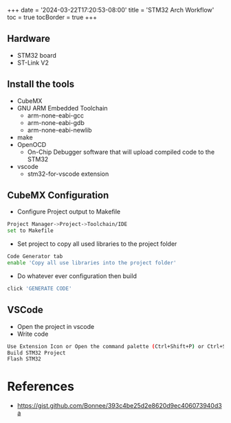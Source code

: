 +++
date = '2024-03-22T17:20:53-08:00'
title = 'STM32 Arch Workflow'
toc = true
tocBorder = true
+++
## Hardware
- STM32 board
- ST-Link V2
## Install the tools
- CubeMX
- GNU ARM Embedded Toolchain
	- arm-none-eabi-gcc
	- arm-none-eabi-gdb
	- arm-none-eabi-newlib
- make
- OpenOCD
	- On-Chip Debugger software that will upload compiled code to the STM32
- vscode
	- stm32-for-vscode extension
## CubeMX Configuration

- Configure Project output to Makefile
```bash
Project Manager->Project->Toolchain/IDE
set to Makefile
```
- Set project to copy all used libraries to the project folder
```bash
Code Generator tab
enable 'Copy all use libraries into the project folder'
```
- Do whatever ever configuration then build
```bash
click 'GENERATE CODE'
```
## VSCode
- Open the project in vscode
- Write code
```bash
Use Extension Icon or Open the command palette (Ctrl+Shift+P) or Ctrl+Shift+B
Build STM32 Project
Flash STM32
```
# References
- https://gist.github.com/Bonnee/393c4be25d2e8620d9ec406073940d3a

